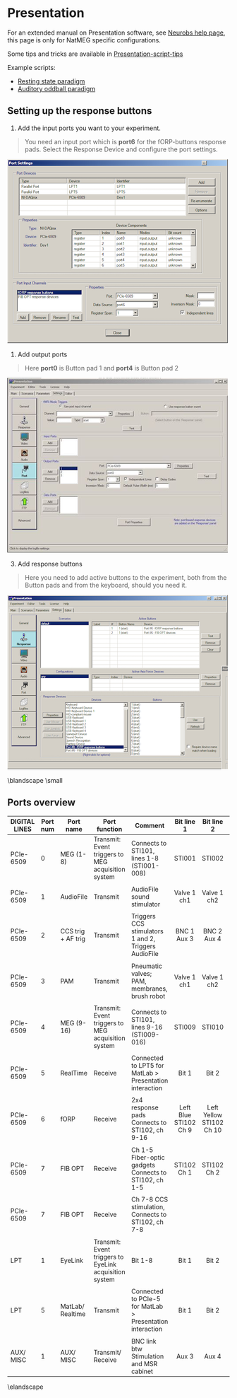 # Presentation

For an extended manual on Presentation software, see [Neurobs help page](https://www.neurobs.com/presentation/docs/index_html), this page is only for NatMEG specific configurations.

Some tips and tricks are available in [Presentation-script-tips](Presentation-script-tips.md)

Example scripts: 
* [Resting state paradigm](Presentation‐code‐example‐Resting‐state‐paradigm.md)
* [Auditory oddball paradigm](Presentation-code-example-Auditory-oddball-paradigm.md)

## Setting up the response buttons

1. Add the input ports you want to your experiment.

> You need an input port which is **port6** for the fORP-buttons response pads. Select the Response Device and configure the port settings.

![Port settings](../../resources/wiki_images/pres_port_in_settings_small.jpg)

1. Add output ports

> Here **port0** is Button pad 1 and **port4** is Button pad 2

![Port input settings](../../resources/wiki_images/pres_port_out_settings_small.jpg)

3. Add response buttons

> Here you need to add active buttons to the experiment, both from  the Button pads and from the keyboard, should you need it.

![Port button settings](../../resources/wiki_images/pres_response_settings_small.jpg)

\blandscape
\small

## Ports overview
|DIGITAL LINES|Port num|Port name|Port function|Comment|Bit line 1 |Bit line 2 |Bit line 3|Bit line 4|Bit line 5|Bit line 6|Bit line 7|Bit line 8|
| -------- | --- | ------- | ----------- | -------------- |:-----:|:-----:|:-----:|:-----:|:-----:|:-----:|:-----:|:-----:|
|PCIe-6509|0|MEG (1-8) |Transmit: Event triggers to MEG acquisition system |Connects to STI101, lines 1-8 (STI001-008)|STI001|STI002|STI003|STI004|STI005|STI006|STI007|STI008|
||
|PCIe-6509|1|AudioFile|Transmit|AudioFile sound stimulator|Valve 1 ch1|Valve 1 ch2|Valve 1 ch3|Valve 1 ch4|Valve 2 ch6|Valve 2 ch7|Valve 2 ch8|Valve 2 ch9|
||
|PCIe-6509|2|CCS trig + AF trig|Transmit|Triggers CCS stimulators 1 and 2, Triggers AudioFile|BNC 1 Aux 3|BNC 2 Aux 4|BNC 3 Line 1|
||
|PCIe-6509|3|PAM|Transmit|Pneumatic valves; PAM, membranes, brush robot|Valve 1 ch1|Valve 1 ch2|Valve 1 ch3|Valve 1 ch4|Valve 2 ch6|Valve 2 ch7|Valve 2 ch8|Valve 2 ch9|
||
|PCIe-6509|4|MEG (9-16)|Transmit: Event triggers to MEG acquisition system|Connects to STI101, lines 9-16 (STI009-016)|STI009|STI010|STI011|STI012|STI013|STI014|STI015|STI016|
||
|PCIe-6509|5|RealTime|Receive|Connected to LPT5 for MatLab > Presentation interaction|Bit 1|Bit 2|Bit 3|Bit 4|Bit 5|Bit 6|Bit 7|Bit 8|
||
|PCIe-6509|6|fORP|Receive|2x4 response pads Connects to STI102, ch 9-16|Left Blue STI102 Ch 9|Left Yellow STI102 Ch 10|Left Green STI102 Ch 11|Left Red STI102 Ch 12|Right Blue STI102 Ch 13|Right Yellow STI102 Ch 14|Right Green STI102 Ch 15|Right Red STI102 Ch 16|
||
|PCIe-6509|7|FIB OPT|Receive|Ch 1-5 Fiber-optic gadgets Connects to STI102, ch 1-5|STI102 Ch 1|STI102 Ch 2|STI102 Ch 3|STI102 Ch 4|STI102 Ch 5|STI102 Ch 6 (not used)
||
|PCIe-6509|7|FIB OPT|Receive|Ch 7-8 CCS stimulation, Connects to STI102, ch 7-8|||||||CCS1 STI102 Ch 7|CCS2 STI102 Ch 8|
||
|LPT|1|EyeLink|Transmit: Event triggers to EyeLink acquisition system|Bit 1-8|Bit 1|Bit 2|Bit 3|Bit 4|Bit 5|Bit 6 |Bit 7 |Bit 8|
||
|LPT|5|MatLab/ Realtime|Transmit|Connected to PCIe-5 for MatLab > Presentation interaction|Bit 1|Bit 2|Bit 3|Bit 4|Bit 5|Bit 6 |Bit 7 |Bit 8|
||
|AUX/ MISC|1|AUX/ MISC|Transmit/ Receive|BNC link btw Stimulation and MSR cabinet| Aux 3| Aux 4| Aux 5| Aux 6| Aux 7| Aux 8|Aux 9|Aux 10|

\elandscape